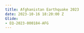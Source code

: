 ```yaml
---
title: Afghanistan Earthquake 2023
date: 2023-10-16 18:20:00 Z
Glide:
- EQ-2023-000184-AFG
---
```


